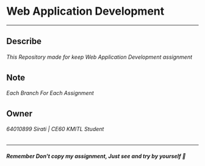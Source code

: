# Web Application Development
---
## Describe
###### This Repository made for keep Web Application Development assignment


## Note

###### Each Branch For Each Assignment

## Owner
###### 64010899 Sirati | CE60 KMITL Student

---
##### Remember Don't copy my assignment, Just see and try by yourself 💓 
